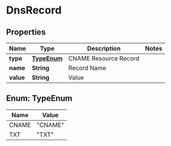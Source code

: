 # DnsRecord

## Properties

| Name      | Type                      | Description           | Notes |
| --------- | ------------------------- | --------------------- | ----- |
| **type**  | [**TypeEnum**](#TypeEnum) | CNAME Resource Record |       |
| **name**  | **String**                | Record Name           |       |
| **value** | **String**                | Value                 |       |

## Enum: TypeEnum

| Name  | Value             |
| ----- | ----------------- |
| CNAME | &quot;CNAME&quot; |
| TXT   | &quot;TXT&quot;   |
